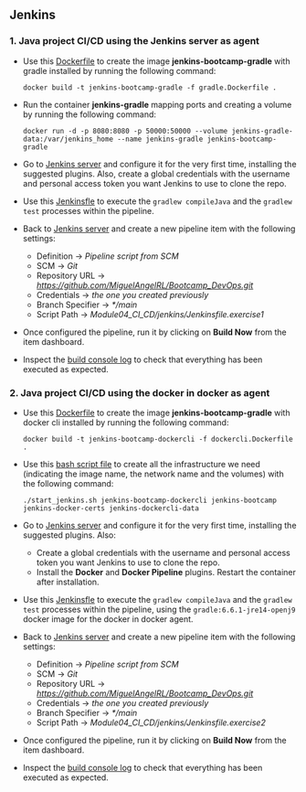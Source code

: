 ## Jenkins

### 1. Java project CI/CD using the Jenkins server as agent

* Use this [Dockerfile](./gradle.Dockerfile) to create the image __jenkins-bootcamp-gradle__ with gradle installed by running the following command:

  `docker build -t jenkins-bootcamp-gradle -f gradle.Dockerfile .`

* Run the container __jenkins-gradle__ mapping ports and creating a volume by running the following command:

  `docker run -d -p 8080:8080 -p 50000:50000 --volume jenkins-gradle-data:/var/jenkins_home --name jenkins-gradle jenkins-bootcamp-gradle`

* Go to [Jenkins server](http://localhost:8080) and configure it for the very first time, installing the suggested plugins. Also, create a global credentials with the username and personal access token you want Jenkins to use to clone the repo.
* Use this [Jenkinsfle](./Jenkinsfile.exercise1) to execute the `gradlew compileJava` and the `gradlew test` processes within the pipeline.
* Back to [Jenkins server](http://localhost:8080) and create a new pipeline item with the following settings:
  * Definition -> _Pipeline script from SCM_
  * SCM -> _Git_
  * Repository URL -> _https://github.com/MiguelAngelRL/Bootcamp_DevOps.git_
  * Credentials -> _the one you created previously_
  * Branch Specifier -> _*/main_
  * Script Path -> _Module04_CI_CD/jenkins/Jenkinsfile.exercise1_
* Once configured the pipeline, run it by clicking on __Build Now__ from the item dashboard.
* Inspect the [build console log](./Exercise1_Build_Console_Output%20.txt) to check that everything has been executed as expected.

### 2. Java project CI/CD using the docker in docker as agent

* Use this [Dockerfile](./dockercli.Dockerfile) to create the image __jenkins-bootcamp-gradle__ with docker cli installed by running the following command:

  `docker build -t jenkins-bootcamp-dockercli -f dockercli.Dockerfile .`

* Use this [bash script file](./start_jenkins.sh) to create all the infrastructure we need (indicating the image name, the network name and the volumes) with the following command:

  `./start_jenkins.sh jenkins-bootcamp-dockercli jenkins-bootcamp jenkins-docker-certs jenkins-dockercli-data`

* Go to [Jenkins server](http://localhost:8080) and configure it for the very first time, installing the suggested plugins. Also:
  * Create a global credentials with the username and personal access token you want Jenkins to use to clone the repo.
  * Install the __Docker__ and __Docker Pipeline__ plugins. Restart the container after installation.
* Use this [Jenkinsfle](./Jenkinsfile.exercise2) to execute the `gradlew compileJava` and the `gradlew test` processes within the pipeline, using the `gradle:6.6.1-jre14-openj9` docker image for the docker in docker agent.
* Back to [Jenkins server](http://localhost:8080) and create a new pipeline item with the following settings:
  * Definition -> _Pipeline script from SCM_
  * SCM -> _Git_
  * Repository URL -> _https://github.com/MiguelAngelRL/Bootcamp_DevOps.git_
  * Credentials -> _the one you created previously_
  * Branch Specifier -> _*/main_
  * Script Path -> _Module04_CI_CD/jenkins/Jenkinsfile.exercise2_
* Once configured the pipeline, run it by clicking on __Build Now__ from the item dashboard.
* Inspect the [build console log](./Exercise2_Build_Console_Output%20.txt) to check that everything has been executed as expected.